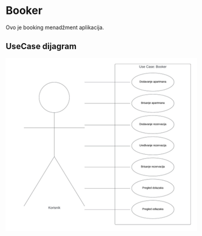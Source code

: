 # Booker
Ovo je booking menadžment aplikacija. 

## UseCase dijagram
![alt text](https://github.com/NikaAK47/Booker/blob/main/Booker.jpeg)
